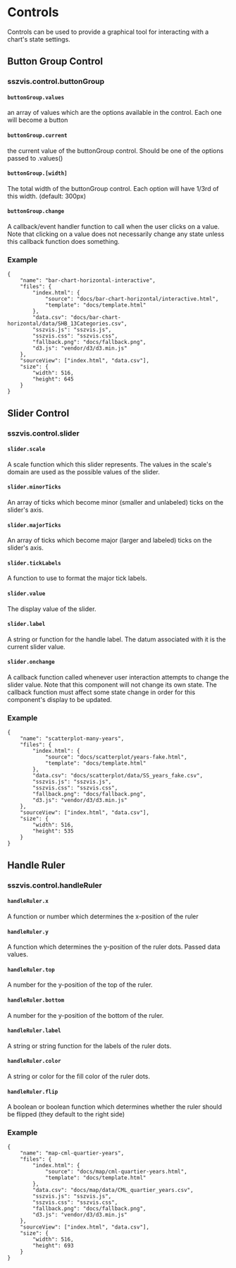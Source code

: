 # Controls

Controls can be used to provide a graphical tool for interacting with a chart's state settings.

## Button Group Control

### sszvis.control.buttonGroup

#### `buttonGroup.values`

an array of values which are the options available in the control. Each one will become a button

#### `buttonGroup.current`

the current value of the buttonGroup control. Should be one of the options passed to .values()

#### `buttonGroup.[width]`

The total width of the buttonGroup control. Each option will have 1/3rd of this width. (default: 300px)

#### `buttonGroup.change`

A callback/event handler function to call when the user clicks on a value. Note that clicking on a value does not necessarily change any state unless this callback function does something.

### Example

```project
{
    "name": "bar-chart-horizontal-interactive",
    "files": {
        "index.html": {
            "source": "docs/bar-chart-horizontal/interactive.html",
            "template": "docs/template.html"
        },
        "data.csv": "docs/bar-chart-horizontal/data/SHB_13Categories.csv",
        "sszvis.js": "sszvis.js",
        "sszvis.css": "sszvis.css",
        "fallback.png": "docs/fallback.png",
        "d3.js": "vendor/d3/d3.min.js"
    },
    "sourceView": ["index.html", "data.csv"],
    "size": {
        "width": 516,
        "height": 645
    }
}
```

## Slider Control

### sszvis.control.slider

#### `slider.scale`

A scale function which this slider represents. The values in the scale's domain are used as the possible values of the slider.

#### `slider.minorTicks`

An array of ticks which become minor (smaller and unlabeled) ticks on the slider's axis.

#### `slider.majorTicks`

An array of ticks which become major (larger and labeled) ticks on the slider's axis.

#### `slider.tickLabels`

A function to use to format the major tick labels.

#### `slider.value`

The display value of the slider.

#### `slider.label`

A string or function for the handle label. The datum associated with it is the current slider value.

#### `slider.onchange`

A callback function called whenever user interaction attempts to change the slider value. Note that this component will not change its own state. The callback function must affect some state change in order for this component's display to be updated.

### Example

```project
{
    "name": "scatterplot-many-years",
    "files": {
        "index.html": {
            "source": "docs/scatterplot/years-fake.html",
            "template": "docs/template.html"
        },
        "data.csv": "docs/scatterplot/data/SS_years_fake.csv",
        "sszvis.js": "sszvis.js",
        "sszvis.css": "sszvis.css",
        "fallback.png": "docs/fallback.png",
        "d3.js": "vendor/d3/d3.min.js"
    },
    "sourceView": ["index.html", "data.csv"],
    "size": {
        "width": 516,
        "height": 535
    }
}
```

## Handle Ruler

### sszvis.control.handleRuler

#### `handleRuler.x`

A function or number which determines the x-position of the ruler

#### `handleRuler.y`

A function which determines the y-position of the ruler dots. Passed data values.

#### `handleRuler.top`

A number for the y-position of the top of the ruler.

#### `handleRuler.bottom`

A number for the y-position of the bottom of the ruler.

#### `handleRuler.label`

A string or string function for the labels of the ruler dots.

#### `handleRuler.color`

A string or color for the fill color of the ruler dots.

#### `handleRuler.flip`

A boolean or boolean function which determines whether the ruler should be flipped (they default to the right side)

### Example

```project
{
    "name": "map-cml-quartier-years",
    "files": {
        "index.html": {
            "source": "docs/map/cml-quartier-years.html",
            "template": "docs/template.html"
        },
        "data.csv": "docs/map/data/CML_quartier_years.csv",
        "sszvis.js": "sszvis.js",
        "sszvis.css": "sszvis.css",
        "fallback.png": "docs/fallback.png",
        "d3.js": "vendor/d3/d3.min.js"
    },
    "sourceView": ["index.html", "data.csv"],
    "size": {
        "width": 516,
        "height": 693
    }
}
```
